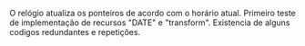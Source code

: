 O relógio atualiza os ponteiros de acordo com o horário atual.
Primeiro teste de implementação de recursos "DATE" e "transform".
Existencia de alguns codigos redundantes e repetições. 
